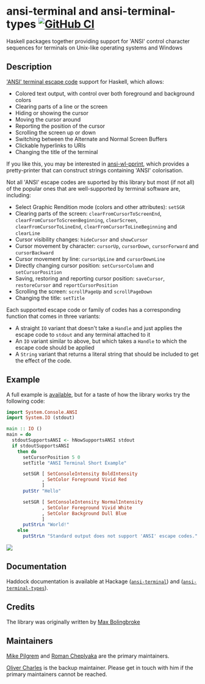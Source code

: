ansi-terminal and ansi-terminal-types [![GitHub CI](https://github.com/UnkindPartition/ansi-terminal/workflows/CI/badge.svg)](https://github.com/UnkindPartition/ansi-terminal/actions)
=====================================

Haskell packages together providing support for 'ANSI' control character
sequences for terminals on Unix-like operating systems and Windows

Description
-----------

['ANSI' terminal escape code](http://en.wikipedia.org/wiki/ANSI_escape_sequences)
support for Haskell, which allows:
-   Colored text output, with control over both foreground and background
    colors
-   Clearing parts of a line or the screen
-   Hiding or showing the cursor
-   Moving the cursor around
-   Reporting the position of the cursor
-   Scrolling the screen up or down
-   Switching between the Alternate and Normal Screen Buffers
-   Clickable hyperlinks to URIs
-   Changing the title of the terminal

If you like this, you may be interested in
[ansi-wl-pprint](http://github.com/batterseapower/ansi-wl-pprint), which
provides a pretty-printer that can construct strings containing 'ANSI'
colorisation.

Not all 'ANSI' escape codes are suported by this library but most (if not
all) of the popular ones that are well-supported by terminal software are,
including:
-   Select Graphic Rendition mode (colors and other attributes): `setSGR`
-   Clearing parts of the screen: `clearFromCursorToScreenEnd`,
    `clearFromCursorToScreenBeginning`, `clearScreen`,
    `clearFromCursorToLineEnd`, `clearFromCursorToLineBeginning` and
    `clearLine`
-   Cursor visibility changes: `hideCursor` and `showCursor`
-   Cursor movement by character: `cursorUp`, `cursorDown`, `cursorForward` and
    `cursorBackward`
-   Cursor movement by line: `cursorUpLine` and `cursorDownLine`
-   Directly changing cursor position: `setCursorColumn` and `setCursorPosition`
-   Saving, restoring and reporting cursor position: `saveCursor`,
    `restoreCursor` and `reportCursorPosition`
-   Scrolling the screen: `scrollPageUp` and `scrollPageDown`
-   Changing the title: `setTitle`

Each supported escape code or family of codes has a corresponding
function that comes in three variants:

-   A straight `IO` variant that doesn't take a `Handle` and just applies the
    escape code to `stdout` and any terminal attached to it
-   An `IO` variant similar to above, but which takes a `Handle` to which the
    escape code should be applied
-   A `String` variant that returns a literal string that should be
    included to get the effect of the code.

Example
-------

A full example is
[available](https://github.com/UnkindPartition/ansi-terminal/blob/master/ansi-terminal/app/Example.hs),
but for a taste of how the library works try the following code:

``` haskell
import System.Console.ANSI
import System.IO (stdout)

main :: IO ()
main = do
  stdoutSupportsANSI <- hNowSupportsANSI stdout
  if stdoutSupportsANSI
    then do
      setCursorPosition 5 0
      setTitle "ANSI Terminal Short Example"

      setSGR [ SetConsoleIntensity BoldIntensity
             , SetColor Foreground Vivid Red
             ]
      putStr "Hello"

      setSGR [ SetConsoleIntensity NormalIntensity
             , SetColor Foreground Vivid White
             , SetColor Background Dull Blue
             ]
      putStrLn "World!"
    else
      putStrLn "Standard output does not support 'ANSI' escape codes."
```

![](https://raw.githubusercontent.com/feuerbach/ansi-terminal/master/example.png)

Documentation
-------------

Haddock documentation is available at Hackage
([`ansi-terminal`](http://hackage.haskell.org/packages/archive/ansi-terminal/latest/doc/html/System-Console-ANSI.html))
and
([`ansi-terminal-types`](http://hackage.haskell.org/packages/archive/ansi-terminal-types/latest/doc/html/System-Console-ANSI-Types.html)).

Credits
-------

The library was originally written by [Max Bolingbroke](https://github.com/batterseapower)

Maintainers
-----------

[Mike Pilgrem](https://github.com/mpilgrem) and [Roman Cheplyaka](https://github.com/UnkindPartition) are the primary maintainers.

[Oliver Charles](https://github.com/ocharles) is the backup maintainer. Please
get in touch with him if the primary maintainers cannot be reached.
